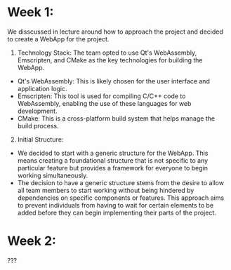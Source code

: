 # Week 1:

We disscussed in lecture around how to approach the project and decided to create a WebApp for the project.
1. Technology Stack: The team opted to use Qt's WebAssembly, Emscripten, and CMake as the key technologies for building the WebApp.
- Qt's WebAssembly: This is likely chosen for the user interface and application logic.
- Emscripten: This tool is used for compiling C/C++ code to WebAssembly, enabling the use of these languages for web development.
- CMake: This is a cross-platform build system that helps manage the build process.
2. Initial Structure:
- We decided to start with a generic structure for the WebApp. This means creating a foundational structure that is not specific to any particular feature but provides a framework for everyone to begin working simultaneously.
- The decision to have a generic structure stems from the desire to allow all team members to start working without being hindered by dependencies on specific components or features. This approach aims to prevent individuals from having to wait for certain elements to be added before they can begin implementing their parts of the project.

# Week 2:
???